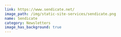 ```yaml
---
link: https://www.sendicate.net/
image_path: /img/static-site-services/sendicate.png
name: Sendicate
category: Newsletters
image_has_background: true
---
```

